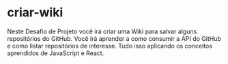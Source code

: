 # criar-wiki
Neste Desafio de Projeto você irá criar uma Wiki para salvar alguns repositórios do GitHub. 
Você irá aprender a como consumir a API do GitHub e como listar repositórios de interesse. 
Tudo isso aplicando os conceitos aprendidos de JavaScript e React.
